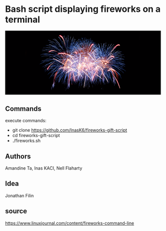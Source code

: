 # Bash script displaying fireworks on a terminal
![](img/fireworks.png)
## Commands
execute commands:
* git clone https://github.com/InasK6/fireworks-gift-script
* cd fireworks-gift-script
* ./fireworks.sh


## Authors
Amandine Ta, Inas KACI, Nell Flaharty

## Idea 
Jonathan Filin

## source
https://www.linuxjournal.com/content/fireworks-command-line
